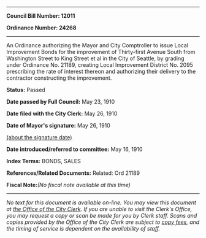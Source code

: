 

********

**Council Bill Number: 12011**
   
**Ordinance Number: 24268**
********

 An Ordinance authorizing the Mayor and City Comptroller to issue Local Improvement Bonds for the improvement of Thirty-first Avenue South from Washington Street to King Street et al in the City of Seattle, by grading under Ordinance No. 21189, creating Local Improvement District No. 2095 prescribing the rate of interest thereon and authorizing their delivery to the contractor constructing the improvement.

**Status:** Passed
   
**Date passed by Full Council:** May 23, 1910
   
**Date filed with the City Clerk:** May 26, 1910
   
**Date of Mayor's signature:** May 26, 1910
   
[(about the signature date)](/~public/approvaldate.htm)
   
   
   
**Date introduced/referred to committee:** May 16, 1910
   
   
**Index Terms:** BONDS, SALES

**References/Related Documents:** Related: Ord 21189

**Fiscal Note:**_(No fiscal note available at this time)_
********

_No text for this document is available on-line. You may view this document at [the Office of the City Clerk](http://www.seattle.gov/leg/clerk/contactUs.htm). If you are unable to visit the Clerk's Office, you may request a copy or scan be made for you by Clerk staff. Scans and copies provided by the Office of the City Clerk are subject to [copy fees](http://clerk.seattle.gov/~public/clerkfees.htm), and the timing of service is dependent on the availability of staff._

